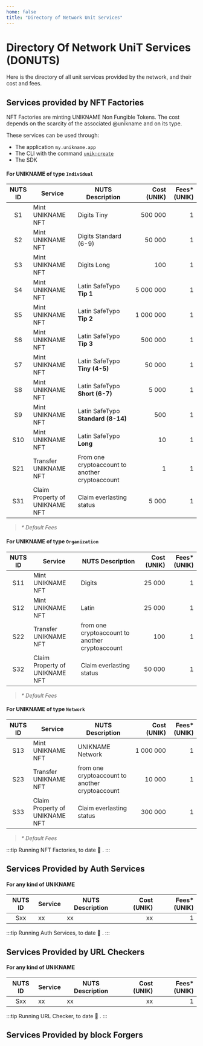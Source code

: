 ```yaml
---
home: false
title: "Directory of Network Unit Services"
---
```


# Directory Of Network UniT Services (DONUTS) <Badge text="Key Concept"/>

Here is the directory of all unit services provided by the network, and their cost and fees.

## Services provided by NFT Factories

NFT Factories are minting UNIKNAME Non Fungible Tokens. The cost depends on the scarcity of the associated @unikname and on its type.

These services can be used through: 
- The application `my.unikname.app`
- The CLI with the command [`unik:create`](/cli.html#unik-create)
- The SDK 

#### For UNIKNAME of type `Individual`
| NUTS ID | Service | NUTS Description | Cost (UNIK) | Fees* (UNIK) |
|:-:|-|-|-:|-:|
| S1 | Mint UNIKNAME NFT | Digits Tiny | 500&nbsp;000 | 1 |
| S2 | Mint UNIKNAME NFT | Digits Standard (6-9) | 50&nbsp;000 | 1 |
| S3 | Mint UNIKNAME NFT | Digits Long | 100 | 1 |
| S4 | Mint UNIKNAME NFT | Latin SafeTypo **Tip 1** | 5&nbsp;000&nbsp;000 | 1 |
| S5 | Mint UNIKNAME NFT | Latin SafeTypo **Tip 2** | 1&nbsp;000&nbsp;000 | 1 |
| S6 | Mint UNIKNAME NFT | Latin SafeTypo **Tip 3** |   500&nbsp;000 | 1 |
| S7 | Mint UNIKNAME NFT | Latin SafeTypo **Tiny (4-5)** | 50&nbsp;000 | 1 |
| S8 | Mint UNIKNAME NFT | Latin SafeTypo **Short (6-7)** | 5&nbsp;000 | 1 |
| S9 | Mint UNIKNAME NFT | Latin SafeTypo **Standard (8-14)** | 500 | 1 |
| S10 | Mint UNIKNAME NFT | Latin SafeTypo **Long** | 10 | 1 |
| S21 | Transfer UNIKNAME NFT | From one cryptoaccount to another cryptoaccount <Badge text="planned"/> | 1 | 1 |
| S31 | Claim Property of UNIKNAME NFT | Claim everlasting status | 5&nbsp;000 | 1 |

> _* Default Fees_

#### For UNIKNAME of type `Organization`
| NUTS ID | Service | NUTS Description | Cost (UNIK) | Fees* (UNIK) |
|:-:|-|-|-:|-:|
| S11 | Mint UNIKNAME NFT | Digits | 25&nbsp;000 | 1 |
| S12 | Mint UNIKNAME NFT | Latin | 25&nbsp;000 | 1 |
| S22 | Transfer UNIKNAME NFT | from one cryptoaccount to another cryptoaccount <Badge text="planned"/> | 100 | 1 |
| S32 | Claim Property of UNIKNAME NFT | Claim everlasting status | 50&nbsp;000 | 1 |

> _* Default Fees_

#### For UNIKNAME of type `Network`
| NUTS ID | Service | NUTS Description | Cost (UNIK) | Fees* (UNIK) |
|:-:|-|-|-:|-:|
| S13 | Mint UNIKNAME NFT | UNIKNAME Network | 1&nbsp;000&nbsp;000 | 1 |
| S23 | Transfer UNIKNAME NFT | from one cryptoaccount to another cryptoaccount <Badge text="planned"/> | 10&nbsp;000 | 1 |
| S33 | Claim Property of UNIKNAME NFT | Claim everlasting status | 300&nbsp;000 | 1 |

> _* Default Fees_

:::tip Running NFT Factories, to date
:round_pushpin:&nbsp;<un label id="@network:NFT-Factory" unikid="fbfbe7d9e8c005f1a9937d9fd17c4ef7da2ff8037a71e6cb7847b302eda4d08a"/>.
:::

## Services Provided by Auth Services

#### For any kind of UNIKNAME
| NUTS ID | Service | NUTS Description | Cost (UNIK) | Fees* (UNIK) |
|:-:|-|-|-:|-:|
| Sxx | xx | xx | xx | 1 |

:::tip Running Auth Services, to date
:round_pushpin:&nbsp;<un label id="@network:NFT-Factory" unikid="fbfbe7d9e8c005f1a9937d9fd17c4ef7da2ff8037a71e6cb7847b302eda4d08a"/>.
:::

## Services Provided by URL Checkers

#### For any kind of UNIKNAME
| NUTS ID | Service | NUTS Description | Cost (UNIK) | Fees* (UNIK) |
|:-:|-|-|-:|-:|
| Sxx | xx | xx | xx | 1 |

:::tip Running URL Checker, to date
:round_pushpin:&nbsp;<un label id="@network:URL-Checker*1" unikid="08bf335ede1818e222ecd529e0e892190aab62a39ec40492395b825a4f640731"/>.
:::

## Services Provided by block Forgers


